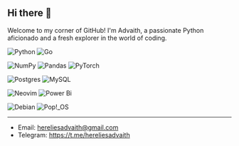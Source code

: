 ## Hi there 👋


Welcome to my corner of GitHub! I'm Advaith, a passionate Python aficionado and a fresh explorer in the world of coding.


![Python](https://img.shields.io/badge/python-3670A0?style=plastic&logo=python&logoColor=ffdd54) ![Go](https://img.shields.io/badge/go-%2300ADD8.svg?style=plastic&logo=go&logoColor=white)

![NumPy](https://img.shields.io/badge/numpy-%23013243.svg?style=plastic&logo=numpy&logoColor=white) ![Pandas](https://img.shields.io/badge/pandas-%23150458.svg?style=plastic&logo=pandas&logoColor=white) ![PyTorch](https://img.shields.io/badge/PyTorch-%23EE4C2C.svg?style=plastic&logo=PyTorch&logoColor=white)

![Postgres](https://img.shields.io/badge/postgres-%23316192.svg?style=plastic&logo=postgresql&logoColor=white) ![MySQL](https://img.shields.io/badge/mysql-%2300f.svg?style=plastic&logo=mysql&logoColor=white)

![Neovim](https://img.shields.io/badge/NeoVim-%2357A143.svg?&style=plastic&logo=neovim&logoColor=white) ![Power Bi](https://img.shields.io/badge/power_bi-F2C811?style=plastic&logo=powerbi&logoColor=black)

![Debian](https://img.shields.io/badge/Debian-D70A53?style=plastic&logo=debian&logoColor=white) ![Pop!\_OS](https://img.shields.io/badge/Pop!_OS-48B9C7?style=plastic&logo=Pop!_OS&logoColor=white)

---

- Email: hereliesadvaith@gmail.com
- Telegram: https://t.me/hereliesadvaith
